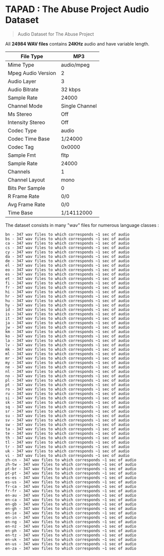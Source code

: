# TAPAD : The Abuse Project Audio Dataset
> Audio Dataset for The Abuse Project

All **24984 WAV files** contains **24KHz** audio and have variable length.

| File Type          | MP3            |
|--------------------|----------------|
| Mime Type          | audio/mpeg     |
| Mpeg Audio Version | 2              |
| Audio Layer        | 3              |
| Audio Bitrate      | 32 kbps        |
| Sample Rate        | 24000          |
| Channel Mode       | Single Channel |
| Ms Stereo          | Off            |
| Intensity Stereo   | Off            |
| Codec Type         | audio          |
| Codec Time Base    | 1/24000        |
| Codec Tag          | 0x0000         |
| Sample Fmt         | fltp           |
| Sample Rate        | 24000          |
| Channels           | 1              |
| Channel Layout     | mono           |
| Bits Per Sample    | 0              |
| R Frame Rate       | 0/0            |
| Avg Frame Rate     | 0/0            |
| Time Base          | 1/14112000     |


The dataset consists in many "wav" files for numerous language classes :

```
bn - 347 wav files to which corresponds ~1 sec of audio
bs - 347 wav files to which corresponds ~1 sec of audio
ca - 347 wav files to which corresponds ~1 sec of audio
cs - 347 wav files to which corresponds ~1 sec of audio
cy - 347 wav files to which corresponds ~1 sec of audio
da - 347 wav files to which corresponds ~1 sec of audio
de - 347 wav files to which corresponds ~1 sec of audio
el - 347 wav files to which corresponds ~1 sec of audio
eo - 347 wav files to which corresponds ~1 sec of audio
es - 347 wav files to which corresponds ~1 sec of audio
et - 347 wav files to which corresponds ~1 sec of audio
fi - 347 wav files to which corresponds ~1 sec of audio
fr - 347 wav files to which corresponds ~1 sec of audio
hi - 347 wav files to which corresponds ~1 sec of audio
hr - 347 wav files to which corresponds ~1 sec of audio
hu - 347 wav files to which corresponds ~1 sec of audio
hy - 347 wav files to which corresponds ~1 sec of audio
id - 347 wav files to which corresponds ~1 sec of audio
is - 347 wav files to which corresponds ~1 sec of audio
it - 347 wav files to which corresponds ~1 sec of audio
ja - 347 wav files to which corresponds ~1 sec of audio
jw - 347 wav files to which corresponds ~1 sec of audio
km - 347 wav files to which corresponds ~1 sec of audio
ko - 347 wav files to which corresponds ~1 sec of audio
la - 347 wav files to which corresponds ~1 sec of audio
lv - 347 wav files to which corresponds ~1 sec of audio
mk - 347 wav files to which corresponds ~1 sec of audio
ml - 347 wav files to which corresponds ~1 sec of audio
mr - 347 wav files to which corresponds ~1 sec of audio
my - 347 wav files to which corresponds ~1 sec of audio
ne - 347 wav files to which corresponds ~1 sec of audio
nl - 347 wav files to which corresponds ~1 sec of audio
no - 347 wav files to which corresponds ~1 sec of audio
pl - 347 wav files to which corresponds ~1 sec of audio
pt - 347 wav files to which corresponds ~1 sec of audio
ro - 347 wav files to which corresponds ~1 sec of audio
ru - 347 wav files to which corresponds ~1 sec of audio
si - 347 wav files to which corresponds ~1 sec of audio
sk - 347 wav files to which corresponds ~1 sec of audio
sq - 347 wav files to which corresponds ~1 sec of audio
sr - 347 wav files to which corresponds ~1 sec of audio
su - 347 wav files to which corresponds ~1 sec of audio
sv - 347 wav files to which corresponds ~1 sec of audio
sw - 347 wav files to which corresponds ~1 sec of audio
ta - 347 wav files to which corresponds ~1 sec of audio
te - 347 wav files to which corresponds ~1 sec of audio
th - 347 wav files to which corresponds ~1 sec of audio
tl - 347 wav files to which corresponds ~1 sec of audio
tr - 347 wav files to which corresponds ~1 sec of audio
uk - 347 wav files to which corresponds ~1 sec of audio
vi - 347 wav files to which corresponds ~1 sec of audio
zh-cn - 347 wav files to which corresponds ~1 sec of audio
zh-tw - 347 wav files to which corresponds ~1 sec of audio
pt-br - 347 wav files to which corresponds ~1 sec of audio
pt-pt - 347 wav files to which corresponds ~1 sec of audio
es-es - 347 wav files to which corresponds ~1 sec of audio
es-us - 347 wav files to which corresponds ~1 sec of audio
fr-ca - 347 wav files to which corresponds ~1 sec of audio
fr-fr - 347 wav files to which corresponds ~1 sec of audio
en-au - 347 wav files to which corresponds ~1 sec of audio
en-ca - 347 wav files to which corresponds ~1 sec of audio
en-gb - 347 wav files to which corresponds ~1 sec of audio
en-gh - 347 wav files to which corresponds ~1 sec of audio
en-ie - 347 wav files to which corresponds ~1 sec of audio
en-in - 347 wav files to which corresponds ~1 sec of audio
en-ng - 347 wav files to which corresponds ~1 sec of audio
en-nz - 347 wav files to which corresponds ~1 sec of audio
en-ph - 347 wav files to which corresponds ~1 sec of audio
en-tz - 347 wav files to which corresponds ~1 sec of audio
en-uk - 347 wav files to which corresponds ~1 sec of audio
en-us - 347 wav files to which corresponds ~1 sec of audio
en-za - 347 wav files to which corresponds ~1 sec of audio
```

